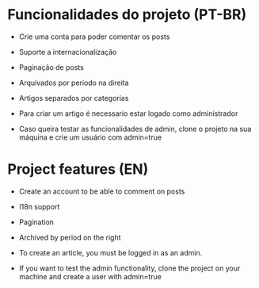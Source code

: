 # Funcionalidades do projeto (PT-BR)

* Crie uma conta para poder comentar os posts

* Suporte a internacionalização

* Paginação de posts

* Arquivados por período na direita

* Artigos separados por categorias

* Para criar um artigo é necessario estar logado como administrador

* Caso queira testar as funcionalidades de admin, clone o projeto na sua máquina e crie um usuário com admin=true

# Project features (EN)

* Create an account to be able to comment on posts

* I18n support

* Pagination

* Archived by period on the right

* To create an article, you must be logged in as an admin.

* If you want to test the admin functionality, clone the project on your machine and create a user with admin=true
